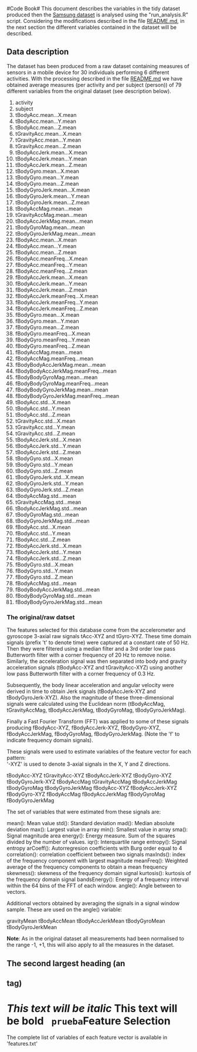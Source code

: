 #Code Book#
This document describes the variables in the tidy dataset produced then the [Samsung dataset](https://d396qusza40orc.cloudfront.net/getdata%2Fprojectfiles%2FUCI%20HAR%20Dataset.zip) is analysed using the "run_analysis.R" script.
Considering the modifications described in the file [README.md](https://github.com/inesvidal/get-data-course-project/blob/master/README.md), in the next section the different variables contained in the dataset will be described.

## Data description ##

The dataset has been produced from a raw dataset containing measures of sensors in a mobile device for 30 individuals performing 6 different activities. With the processing described in the file [README.md](https://github.com/inesvidal/get-data-course-project/blob/master/README.md) we have obtained average measures (per activity and per subject (person)) of 79 different variables from the original dataset (see description below).

1. activity
2. subject
3. tBodyAcc.mean...X.mean
4. tBodyAcc.mean...Y.mean
5. tBodyAcc.mean...Z.mean
6. tGravityAcc.mean...X.mean
7. tGravityAcc.mean...Y.mean
8. tGravityAcc.mean...Z.mean
9. tBodyAccJerk.mean...X.mean
10. tBodyAccJerk.mean...Y.mean
11. tBodyAccJerk.mean...Z.mean
12. tBodyGyro.mean...X.mean
13. tBodyGyro.mean...Y.mean
14. tBodyGyro.mean...Z.mean
15. tBodyGyroJerk.mean...X.mean
16. tBodyGyroJerk.mean...Y.mean
17. tBodyGyroJerk.mean...Z.mean
18. tBodyAccMag.mean...mean
19. tGravityAccMag.mean...mean
20. tBodyAccJerkMag.mean...mean
21. tBodyGyroMag.mean...mean
22. tBodyGyroJerkMag.mean...mean
23. fBodyAcc.mean...X.mean
24. fBodyAcc.mean...Y.mean
25. fBodyAcc.mean...Z.mean
26. fBodyAcc.meanFreq...X.mean
27. fBodyAcc.meanFreq...Y.mean
28. fBodyAcc.meanFreq...Z.mean
29. fBodyAccJerk.mean...X.mean
30. fBodyAccJerk.mean...Y.mean
31. fBodyAccJerk.mean...Z.mean
32. fBodyAccJerk.meanFreq...X.mean
33. fBodyAccJerk.meanFreq...Y.mean
34. fBodyAccJerk.meanFreq...Z.mean
35. fBodyGyro.mean...X.mean
36. fBodyGyro.mean...Y.mean
37. fBodyGyro.mean...Z.mean
38. fBodyGyro.meanFreq...X.mean
39. fBodyGyro.meanFreq...Y.mean
40. fBodyGyro.meanFreq...Z.mean
41. fBodyAccMag.mean...mean
42. fBodyAccMag.meanFreq...mean
43. fBodyBodyAccJerkMag.mean...mean
44. fBodyBodyAccJerkMag.meanFreq...mean
45. fBodyBodyGyroMag.mean...mean
46. fBodyBodyGyroMag.meanFreq...mean
47. fBodyBodyGyroJerkMag.mean...mean
48. fBodyBodyGyroJerkMag.meanFreq...mean
49. tBodyAcc.std...X.mean
50. tBodyAcc.std...Y.mean
51. tBodyAcc.std...Z.mean
52. tGravityAcc.std...X.mean
53. tGravityAcc.std...Y.mean
54. tGravityAcc.std...Z.mean
55. tBodyAccJerk.std...X.mean
56. tBodyAccJerk.std...Y.mean
57. tBodyAccJerk.std...Z.mean
58. tBodyGyro.std...X.mean
59. tBodyGyro.std...Y.mean
60. tBodyGyro.std...Z.mean
61. tBodyGyroJerk.std...X.mean
62. tBodyGyroJerk.std...Y.mean
63. tBodyGyroJerk.std...Z.mean
64. tBodyAccMag.std...mean
65. tGravityAccMag.std...mean
66. tBodyAccJerkMag.std...mean
67. tBodyGyroMag.std...mean
68. tBodyGyroJerkMag.std...mean
69. fBodyAcc.std...X.mean
70. fBodyAcc.std...Y.mean
71. fBodyAcc.std...Z.mean
72. fBodyAccJerk.std...X.mean
73. fBodyAccJerk.std...Y.mean
74. fBodyAccJerk.std...Z.mean
75. fBodyGyro.std...X.mean
76. fBodyGyro.std...Y.mean
77. fBodyGyro.std...Z.mean
78. fBodyAccMag.std...mean
79. fBodyBodyAccJerkMag.std...mean
80. fBodyBodyGyroMag.std...mean
81. fBodyBodyGyroJerkMag.std...mean

### The original/raw datset ###
The features selected for this database come from the accelerometer and gyroscope 3-axial raw signals tAcc-XYZ and tGyro-XYZ. These time domain signals (prefix 't' to denote time) were captured at a constant rate of 50 Hz. Then they were filtered using a median filter and a 3rd order low pass Butterworth filter with a corner frequency of 20 Hz to remove noise. Similarly, the acceleration signal was then separated into body and gravity acceleration signals (tBodyAcc-XYZ and tGravityAcc-XYZ) using another low pass Butterworth filter with a corner frequency of 0.3 Hz. 

Subsequently, the body linear acceleration and angular velocity were derived in time to obtain Jerk signals (tBodyAccJerk-XYZ and tBodyGyroJerk-XYZ). Also the magnitude of these three-dimensional signals were calculated using the Euclidean norm (tBodyAccMag, tGravityAccMag, tBodyAccJerkMag, tBodyGyroMag, tBodyGyroJerkMag). 

Finally a Fast Fourier Transform (FFT) was applied to some of these signals producing fBodyAcc-XYZ, fBodyAccJerk-XYZ, fBodyGyro-XYZ, fBodyAccJerkMag, fBodyGyroMag, fBodyGyroJerkMag. (Note the 'f' to indicate frequency domain signals). 

These signals were used to estimate variables of the feature vector for each pattern:  
'-XYZ' is used to denote 3-axial signals in the X, Y and Z directions.

tBodyAcc-XYZ
tGravityAcc-XYZ
tBodyAccJerk-XYZ
tBodyGyro-XYZ
tBodyGyroJerk-XYZ
tBodyAccMag
tGravityAccMag
tBodyAccJerkMag
tBodyGyroMag
tBodyGyroJerkMag
fBodyAcc-XYZ
fBodyAccJerk-XYZ
fBodyGyro-XYZ
fBodyAccMag
fBodyAccJerkMag
fBodyGyroMag
fBodyGyroJerkMag

The set of variables that were estimated from these signals are: 

mean(): Mean value
std(): Standard deviation
mad(): Median absolute deviation 
max(): Largest value in array
min(): Smallest value in array
sma(): Signal magnitude area
energy(): Energy measure. Sum of the squares divided by the number of values. 
iqr(): Interquartile range 
entropy(): Signal entropy
arCoeff(): Autorregresion coefficients with Burg order equal to 4
correlation(): correlation coefficient between two signals
maxInds(): index of the frequency component with largest magnitude
meanFreq(): Weighted average of the frequency components to obtain a mean frequency
skewness(): skewness of the frequency domain signal 
kurtosis(): kurtosis of the frequency domain signal 
bandsEnergy(): Energy of a frequency interval within the 64 bins of the FFT of each window.
angle(): Angle between to vectors.

Additional vectors obtained by averaging the signals in a signal window sample. These are used on the angle() variable:

gravityMean
tBodyAccMean
tBodyAccJerkMean
tBodyGyroMean
tBodyGyroJerkMean


**Note**: As in the original dataset all measurements had been normalised to the range -1, +1, this will also apply to all the measures in the dataset.
## The second largest heading (an <h2> tag)
*This text will be italic*
**This text will be bold**
``` prueba```Feature Selection 
=================



The complete list of variables of each feature vector is available in 'features.txt'
